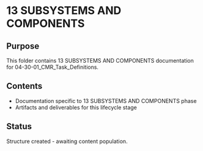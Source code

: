 # 13 SUBSYSTEMS AND COMPONENTS

## Purpose
This folder contains 13 SUBSYSTEMS AND COMPONENTS documentation for 04-30-01_CMR_Task_Definitions.

## Contents
- Documentation specific to 13 SUBSYSTEMS AND COMPONENTS phase
- Artifacts and deliverables for this lifecycle stage

## Status
Structure created - awaiting content population.
